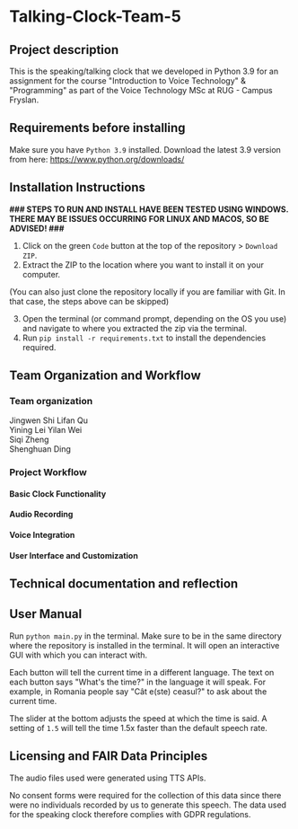 # Talking-Clock-Team-5

## Project description
This is the speaking/talking clock that we developed in Python 3.9 for an
assignment for the course "Introduction to Voice Technology" & "Programming" as part of the Voice Technology
MSc at RUG - Campus Fryslan.

## Requirements before installing
Make sure you have `Python 3.9` installed. Download the latest 3.9 version from here: https://www.python.org/downloads/

## Installation Instructions

<b>\### STEPS TO RUN AND INSTALL HAVE BEEN TESTED USING WINDOWS. THERE MAY BE ISSUES OCCURRING FOR LINUX AND MACOS, SO BE ADVISED! ###</b>

1. Click on the green `Code` button at the top of the repository > `Download ZIP`.
2. Extract the ZIP to the location where you want to install it on your computer.

(You can also just clone the repository locally if you are familiar with Git. In that case,
the steps above can be skipped)

3. Open the terminal (or command prompt, depending on the OS you use) and navigate
to where you extracted the zip via the terminal.
4. Run `pip install -r requirements.txt` to install the dependencies required.

## Team Organization and Workflow
### Team organization 
Jingwen Shi 
Lifan Qu   
Yining Lei
Yilan Wei  
Siqi Zheng  
Shenghuan Ding

### Project Workflow

#### Basic Clock Functionality

#### Audio Recording

#### Voice Integration

#### User Interface and Customization

## Technical documentation and reflection

## User Manual
Run `python main.py` in the terminal. Make sure to be in the same directory where
the repository is installed in the terminal. It will open an interactive GUI with which
you can interact with.

Each button will tell the current time in a different language. The text on each 
button says "What's the time?" in the language it will speak. For example, in Romania
people say "Cât e(ste) ceasul?" to ask about the current time.

The slider at the bottom adjusts the speed at which the time is said. A setting of
`1.5` will tell the time 1.5x faster than the default speech rate.

##  Licensing and FAIR Data Principles
The audio files used were generated using TTS APIs.

No consent forms were required for the collection of this data since there were no individuals recorded by us to generate this speech. The data used for the speaking clock therefore complies with GDPR regulations.
